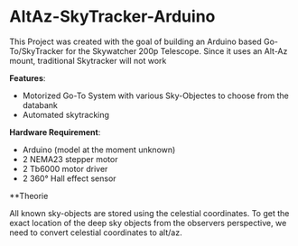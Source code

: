 # AltAz-SkyTracker-Arduino
This Project was created with the goal of building an Arduino based Go-To/SkyTracker for the Skywatcher 200p Telescope. Since it uses an Alt-Az mount, traditional Skytracker will not work


**Features**:
- Motorized Go-To System with various Sky-Objectes to choose from the databank
- Automated skytracking

**Hardware Requirement**:
- Arduino (model at the moment unknown)
- 2 NEMA23 stepper motor
- 2 Tb6000 motor driver
- 2 360° Hall effect sensor


**Theorie

All known sky-objects are stored using the celestial coordinates.
To get the exact location of the deep sky objects from the observers perspective, we need to convert celestial coordinates to alt/az.




